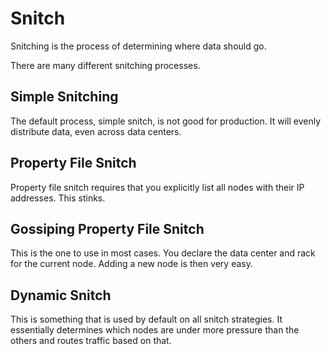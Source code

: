 # Snitch

Snitching is the process of determining where data should go.

There are many different snitching processes.

## Simple Snitching

The default process, simple snitch, is not good for production.
It will evenly distribute data, even across data centers.

## Property File Snitch

Property file snitch requires that you explicitly list all nodes with their IP addresses.
This stinks.

## Gossiping Property File Snitch

This is the one to use in most cases.
You declare the data center and rack for the current node.
Adding a new node is then very easy.

## Dynamic Snitch

This is something that is used by default on all snitch strategies.
It essentially determines which nodes are under more pressure than the others and routes traffic based on that.
